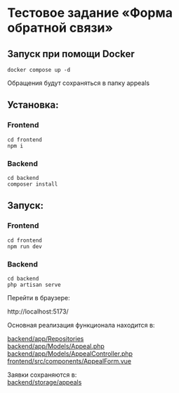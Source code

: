 # Тестовое задание «Форма обратной связи»

## Запуск при помощи Docker

```
docker compose up -d
```

Обращения будут сохраняться в папку appeals

## Установка:

### Frontend
```
cd frontend 
npm i
```

### Backend
```
cd backend
composer install
```

## Запуск:

### Frontend
```
cd frontend 
npm run dev
```

### Backend
```
cd backend
php artisan serve
```

Перейти в браузере:

http://localhost:5173/

Основная реализация функционала находится в:

[backend/app/Repositories](./backend/app/Repositories)  
[backend/app/Models/Appeal.php](./backend/app/Models/Appeal.php)  
[backend/app/Models/AppealController.php](./backend/app/Models/AppealController.php)  
[frontend/src/components/AppealForm.vue](./frontend/src/components/AppealForm.vue)

Заявки сохраняются в:  
[backend/storage/appeals](./backend/storage/appeals) 
